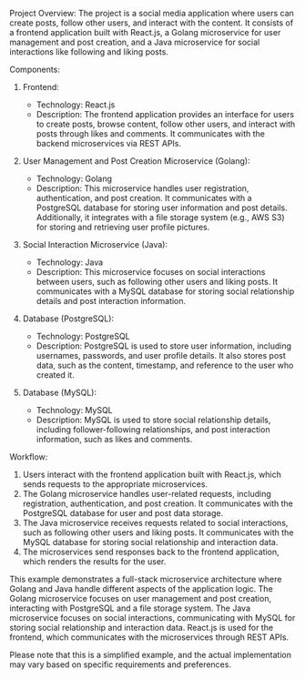 Project Overview:
The project is a social media application where users can create posts, follow other users, and interact with the content. It consists of a frontend application built with React.js, a Golang microservice for user management and post creation, and a Java microservice for social interactions like following and liking posts.

Components:
1. Frontend:
   - Technology: React.js
   - Description: The frontend application provides an interface for users to create posts, browse content, follow other users, and interact with posts through likes and comments. It communicates with the backend microservices via REST APIs.

2. User Management and Post Creation Microservice (Golang):
   - Technology: Golang
   - Description: This microservice handles user registration, authentication, and post creation. It communicates with a PostgreSQL database for storing user information and post details. Additionally, it integrates with a file storage system (e.g., AWS S3) for storing and retrieving user profile pictures.

3. Social Interaction Microservice (Java):
   - Technology: Java
   - Description: This microservice focuses on social interactions between users, such as following other users and liking posts. It communicates with a MySQL database for storing social relationship details and post interaction information.

4. Database (PostgreSQL):
   - Technology: PostgreSQL
   - Description: PostgreSQL is used to store user information, including usernames, passwords, and user profile details. It also stores post data, such as the content, timestamp, and reference to the user who created it.

5. Database (MySQL):
   - Technology: MySQL
   - Description: MySQL is used to store social relationship details, including follower-following relationships, and post interaction information, such as likes and comments.

Workflow:
1. Users interact with the frontend application built with React.js, which sends requests to the appropriate microservices.
2. The Golang microservice handles user-related requests, including registration, authentication, and post creation. It communicates with the PostgreSQL database for user and post data storage.
3. The Java microservice receives requests related to social interactions, such as following other users and liking posts. It communicates with the MySQL database for storing social relationship and interaction data.
4. The microservices send responses back to the frontend application, which renders the results for the user.

This example demonstrates a full-stack microservice architecture where Golang and Java handle different aspects of the application logic. The Golang microservice focuses on user management and post creation, interacting with PostgreSQL and a file storage system. The Java microservice focuses on social interactions, communicating with MySQL for storing social relationship and interaction data. React.js is used for the frontend, which communicates with the microservices through REST APIs.

Please note that this is a simplified example, and the actual implementation may vary based on specific requirements and preferences.